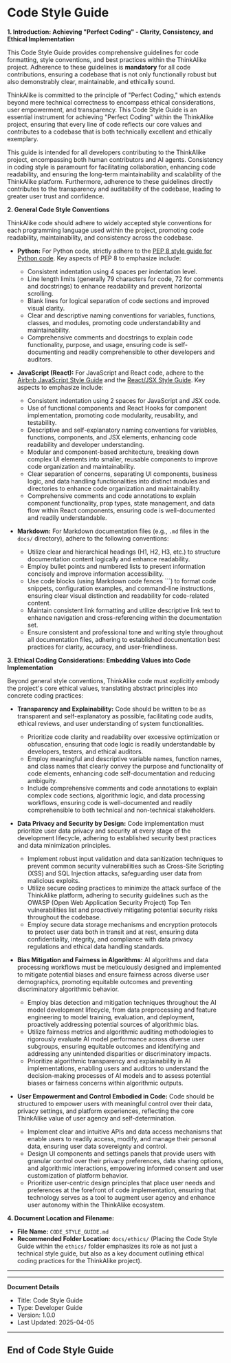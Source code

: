 # Code Style Guide

**1. Introduction: Achieving "Perfect Coding" - Clarity, Consistency, and Ethical Implementation**

This Code Style Guide provides comprehensive guidelines for code formatting, style conventions, and best practices within the ThinkAlike project. Adherence to these guidelines is **mandatory** for all code contributions, ensuring a codebase that is not only functionally robust but also demonstrably clear, maintainable, and ethically sound.

ThinkAlike is committed to the principle of "Perfect Coding," which extends beyond mere technical correctness to encompass ethical considerations, user empowerment, and transparency.  This Code Style Guide is an essential instrument for achieving "Perfect Coding" within the ThinkAlike project, ensuring that every line of code reflects our core values and contributes to a codebase that is both technically excellent and ethically exemplary.

This guide is intended for all developers contributing to the ThinkAlike project, encompassing both human contributors and AI agents.  Consistency in coding style is paramount for facilitating collaboration, enhancing code readability, and ensuring the long-term maintainability and scalability of the ThinkAlike platform.  Furthermore, adherence to these guidelines directly contributes to the transparency and auditability of the codebase, leading to greater user trust and confidence.

**2. General Code Style Conventions**

ThinkAlike code should adhere to widely accepted style conventions for each programming language used within the project, promoting code readability, maintainability, and consistency across the codebase.

* **Python:**  For Python code, strictly adhere to the [PEP 8 style guide for Python code](https://peps.python.org/pep-0008/).  Key aspects of PEP 8 to emphasize include:
  * Consistent indentation using 4 spaces per indentation level.
  * Line length limits (generally 79 characters for code, 72 for comments and docstrings) to enhance readability and prevent horizontal scrolling.
  * Blank lines for logical separation of code sections and improved visual clarity.
  * Clear and descriptive naming conventions for variables, functions, classes, and modules, promoting code understandability and maintainability.
  * Comprehensive comments and docstrings to explain code functionality, purpose, and usage, ensuring code is self-documenting and readily comprehensible to other developers and auditors.

* **JavaScript (React):** For JavaScript and React code, adhere to the [Airbnb JavaScript Style Guide](https://github.com/airbnb/javascript) and the [React/JSX Style Guide](https://github.com/airbnb/javascript/tree/master/react). Key aspects to emphasize include:
  * Consistent indentation using 2 spaces for JavaScript and JSX code.
  * Use of functional components and React Hooks for component implementation, promoting code modularity, reusability, and testability.
  * Descriptive and self-explanatory naming conventions for variables, functions, components, and JSX elements, enhancing code readability and developer understanding.
  * Modular and component-based architecture, breaking down complex UI elements into smaller, reusable components to improve code organization and maintainability.
  * Clear separation of concerns, separating UI components, business logic, and data handling functionalities into distinct modules and directories to enhance code organization and maintainability.
  * Comprehensive comments and code annotations to explain component functionality, prop types, state management, and data flow within React components, ensuring code is well-documented and readily understandable.

* **Markdown:** For Markdown documentation files (e.g., `.md` files in the `docs/` directory), adhere to the following conventions:
  * Utilize clear and hierarchical headings (H1, H2, H3, etc.) to structure documentation content logically and enhance readability.
  * Employ bullet points and numbered lists to present information concisely and improve information accessibility.
  * Use code blocks (using Markdown code fences ```) to format code snippets, configuration examples, and command-line instructions, ensuring clear visual distinction and readability for code-related content.
  * Maintain consistent link formatting and utilize descriptive link text to enhance navigation and cross-referencing within the documentation set.
  * Ensure consistent and professional tone and writing style throughout all documentation files, adhering to established documentation best practices for clarity, accuracy, and user-friendliness.

**3. Ethical Coding Considerations: Embedding Values into Code Implementation**

Beyond general style conventions, ThinkAlike code must explicitly embody the project's core ethical values, translating abstract principles into concrete coding practices:

* **Transparency and Explainability:** Code should be written to be as transparent and self-explanatory as possible, facilitating code audits, ethical reviews, and user understanding of system functionalities.
  * Prioritize code clarity and readability over excessive optimization or obfuscation, ensuring that code logic is readily understandable by developers, testers, and ethical auditors.
  * Employ meaningful and descriptive variable names, function names, and class names that clearly convey the purpose and functionality of code elements, enhancing code self-documentation and reducing ambiguity.
  * Include comprehensive comments and code annotations to explain complex code sections, algorithmic logic, and data processing workflows, ensuring code is well-documented and readily comprehensible to both technical and non-technical stakeholders.

* **Data Privacy and Security by Design:** Code implementation must prioritize user data privacy and security at every stage of the development lifecycle, adhering to established security best practices and data minimization principles.
  * Implement robust input validation and data sanitization techniques to prevent common security vulnerabilities such as Cross-Site Scripting (XSS) and SQL Injection attacks, safeguarding user data from malicious exploits.
  * Utilize secure coding practices to minimize the attack surface of the ThinkAlike platform, adhering to security guidelines such as the OWASP (Open Web Application Security Project) Top Ten vulnerabilities list and proactively mitigating potential security risks throughout the codebase.
  * Employ secure data storage mechanisms and encryption protocols to protect user data both in transit and at rest, ensuring data confidentiality, integrity, and compliance with data privacy regulations and ethical data handling standards.

* **Bias Mitigation and Fairness in Algorithms:** AI algorithms and data processing workflows must be meticulously designed and implemented to mitigate potential biases and ensure fairness across diverse user demographics, promoting equitable outcomes and preventing discriminatory algorithmic behavior.
  * Employ bias detection and mitigation techniques throughout the AI model development lifecycle, from data preprocessing and feature engineering to model training, evaluation, and deployment, proactively addressing potential sources of algorithmic bias.
  * Utilize fairness metrics and algorithmic auditing methodologies to rigorously evaluate AI model performance across diverse user subgroups, ensuring equitable outcomes and identifying and addressing any unintended disparities or discriminatory impacts.
  * Prioritize algorithmic transparency and explainability in AI implementations, enabling users and auditors to understand the decision-making processes of AI models and to assess potential biases or fairness concerns within algorithmic outputs.

* **User Empowerment and Control Embodied in Code:** Code should be structured to empower users with meaningful control over their data, privacy settings, and platform experiences, reflecting the core ThinkAlike value of user agency and self-determination.
  * Implement clear and intuitive APIs and data access mechanisms that enable users to readily access, modify, and manage their personal data, ensuring user data sovereignty and control.
  * Design UI components and settings panels that provide users with granular control over their privacy preferences, data sharing options, and algorithmic interactions, empowering informed consent and user customization of platform behavior.
  * Prioritize user-centric design principles that place user needs and preferences at the forefront of code implementation, ensuring that technology serves as a tool to augment user agency and enhance user autonomy within the ThinkAlike ecosystem.

**4. Document Location and Filename:**

* **File Name:**  `CODE_STYLE_GUIDE.md`
* **Recommended Folder Location:** `docs/ethics/` (Placing the Code Style Guide within the `ethics/` folder emphasizes its role as not just a technical style guide, but also as a key document outlining ethical coding practices for the ThinkAlike project).

---


---
**Document Details**
- Title: Code Style Guide
- Type: Developer Guide
- Version: 1.0.0
- Last Updated: 2025-04-05
---
End of Code Style Guide
---



